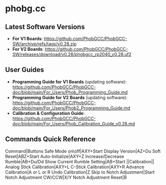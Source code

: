 # phobg.cc

## Latest Software Versions
* **For V1 Boards**: https://github.com/PhobGCC/PhobGCC-SW/archive/refs/tags/v0.28.zip
* **For V2 Boards**: https://github.com/PhobGCC/PhobGCC-SW/releases/download/v0.28/phobgcc_rp2040_v0.28.uf2

## User Guides

* **Programming Guide for V1 Boards** (updating software): https://github.com/PhobGCC/PhobGCC-doc/blob/main/For_Users/Phob_Programming_Guide.md
* **Programming Guide for V2 Boards** (updating software): https://github.com/PhobGCC/PhobGCC-doc/blob/main/For_Users/Phob2_Programming_Guide.md
* **Calibration & Configuration Guide**: https://github.com/PhobGCC/PhobGCC-doc/blob/main/For_Users/Phob_Calibration_Guide_v0.28.md

## Commands Quick Reference

Command|Buttons
Safe Mode on\off|AXY+Start
Display Version|AZ+Du
Soft Reset|ABZ+Start
Auto-Initialize|AXY+Z
Increase/Decrease Rumble|AB+Du/Dd
Show Current Rumble Setting|AB+Start
||Calibration||
Analog Stick Calibration|AXY+L
C-Stick Calibration|AXY+R
Advance Calibration|A or L or R
Undo Calibration|Z
Skip to Notch Adjustment|Start
Notch Adjustment CW/CCW|X/Y
Notch Adjustment Reset|B
